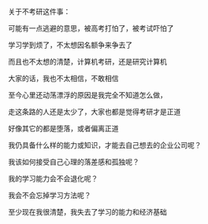 关于不考研这件事：

可能有一点逃避的意思，被高考打怕了，被考试吓怕了

学习学到烦了，不太想因名额争来争去了

而且也不太想的清楚，计算机考研，还是研究计算机

大家的话，我也不太相信，不敢相信

至今心里还动荡漂浮的原因是我完全不知道怎么做，

走这条路的人还是太少了，大家也都是觉得考研才是正道

好像其它的都是堕落，或者偏离正道

我仍具备什么样的能力或知识，才能去自己想去的企业公司呢？

我该如何接受自己心理的落差感和孤独呢？

我的学习能力会不会退化呢？

我会不会忘掉学习方法呢？

至少现在我很清楚，我失去了学习的能力和经济基础